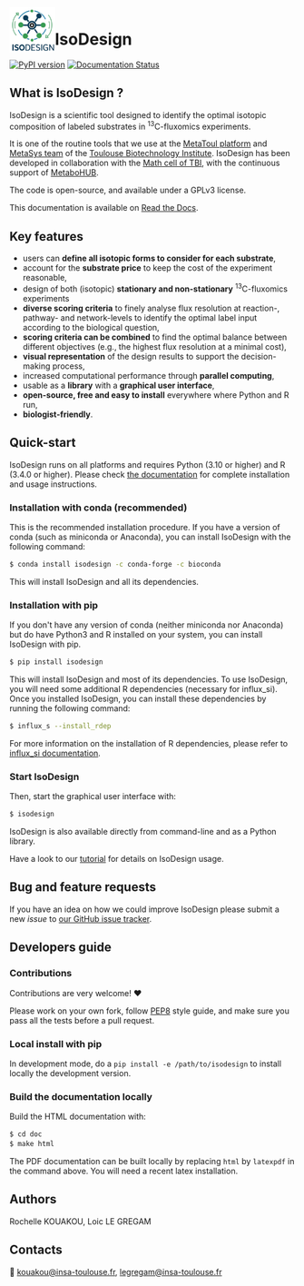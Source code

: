 <img align="left" width="80" height="80" src="./docs/_static/IsoDesign_logo.png" alt="IsoDesign">

# IsoDesign

[![PyPI version](https://badge.fury.io/py/isodesign.svg)](https://badge.fury.io/py/isodesign)
[![Documentation Status](https://readthedocs.org/projects/isodesign/badge/?version=latest)](https://isodesign.readthedocs.io/en/latest/?badge=latest)

## What is IsoDesign ?
IsoDesign is a scientific tool designed to identify the optimal
isotopic composition of labeled substrates in <sup>13</sup>C-fluxomics
experiments.

It is one of the routine tools that we use at the [MetaToul platform](https://mth-metatoul.com/) 
and [MetaSys team](https://www.toulouse-biotechnology-institute.fr/en/poles/equipe-metasys/) of the 
[Toulouse Biotechnology Institute](http://www.toulouse-biotechnology-institute.fr/en/).
IsoDesign has been developed in collaboration with the [Math cell of TBI](https://www.toulouse-biotechnology-institute.fr/en/plateformes-plateaux/cellule-mathematiques/), with the continuous
support of [MetaboHUB](https://www.metabohub.fr/home.html).

The code is open-source, and available under a GPLv3 license.

This documentation is available on [Read the Docs](https://isodesign.readthedocs.io).

## Key features

   * users can **define all isotopic forms to consider for each substrate**,
   * account for the **substrate price** to keep the cost of the experiment
     reasonable,
   * design of both (isotopic) **stationary and non-stationary** <sup>13</sup>C-fluxomics experiments
   * **diverse scoring criteria** to finely analyse flux resolution at reaction-, pathway- and
     network-levels to identify the optimal label input
     according to the biological question,
   * **scoring criteria can be combined** to find the optimal balance
     between different objectives (e.g., the highest flux resolution at a
     minimal cost),
   * **visual representation** of the design results to support the
     decision-making process,
   * increased computational performance through **parallel computing**,
   * usable as a **library** with a **graphical user interface**,
   * **open-source, free and easy to install** everywhere where Python and R
     run,
   * **biologist-friendly**.


## Quick-start

IsoDesign runs on all platforms and requires Python (3.10 or higher) and R (3.4.0 or higher).
Please check [the documentation](https://isodesign.readthedocs.io/en/latest/quickstart.html) for complete
installation and usage instructions.

### Installation with conda (recommended)

This is the recommended installation procedure. If you have a version of conda (such as miniconda or Anaconda), you can install IsoDesign with the following command:

```bash
$ conda install isodesign -c conda-forge -c bioconda
```

This will install IsoDesign and all its dependencies.

### Installation with pip

If you don't have any version of conda (neither miniconda nor Anaconda) but do have Python3 and R installed on your system, you can install IsoDesign with pip.

```bash
$ pip install isodesign
```

This will install IsoDesign and most of its dependencies. To use IsoDesign,
you will need some additional R dependencies (necessary for influx_si). Once you installed IsoDesign, you can
install these dependencies by running the following command:

```bash
$ influx_s --install_rdep
```

For more information on the installation of R dependencies, please refer to
[influx_si documentation](https://influx-si.readthedocs.io/en/latest/install.html#r-dependencies).

### Start IsoDesign

Then, start the graphical user interface with:

```bash
$ isodesign
```

IsoDesign is also available directly from command-line and as a Python library.

Have a look to our [tutorial](https://isodesign.readthedocs.io/en/latest/tutorial.html) for details on IsoDesign usage.

## Bug and feature requests
If you have an idea on how we could improve IsoDesign please submit a new *issue*
to [our GitHub issue tracker](https://github.com/MetaboHUB-MetaToul-FluxoMet/IsoDesign/issues).

## Developers guide

### Contributions
Contributions are very welcome! :heart:

Please work on your own fork,
follow [PEP8](https://www.python.org/dev/peps/pep-0008/) style guide,
and make sure you pass all the tests before a pull request.

### Local install with pip
In development mode, do a `pip install -e /path/to/isodesign` to install
locally the development version.

### Build the documentation locally
Build the HTML documentation with:

```bash
$ cd doc
$ make html
```

The PDF documentation can be built locally by replacing `html` by `latexpdf`
in the command above. You will need a recent latex installation.

## Authors
Rochelle KOUAKOU, Loic LE GREGAM

## Contacts
:email: kouakou@insa-toulouse.fr, legregam@insa-toulouse.fr


